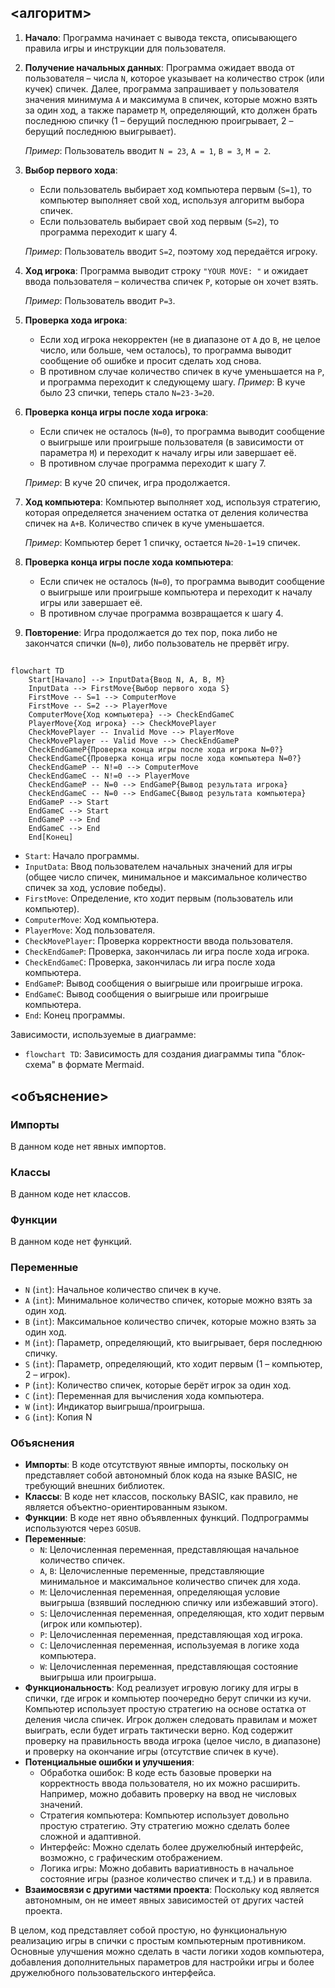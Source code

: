 ## <алгоритм>

1. **Начало**: Программа начинает с вывода текста, описывающего правила игры и инструкции для пользователя.

2. **Получение начальных данных**: Программа ожидает ввода от пользователя – числа `N`, которое указывает на количество строк (или кучек) спичек.  Далее, программа запрашивает у пользователя значения минимума `A` и максимума `B` спичек, которые можно взять за один ход, а также параметр `M`, определяющий, кто должен брать последнюю спичку (1 – берущий последнюю проигрывает, 2 – берущий последнюю выигрывает).

    *Пример*: Пользователь вводит `N = 23`, `A = 1`, `B = 3`, `M = 2`.

3. **Выбор первого хода**:
   - Если пользователь выбирает ход компьютера первым (`S=1`), то компьютер выполняет свой ход, используя алгоритм выбора спичек.
   - Если пользователь выбирает свой ход первым (`S=2`), то программа переходит к шагу 4.

   *Пример*: Пользователь вводит `S=2`, поэтому ход передаётся игроку.

4. **Ход игрока**: Программа выводит строку `"YOUR MOVE: "` и ожидает ввода пользователя – количества спичек `P`, которые он хочет взять.

    *Пример*: Пользователь вводит `P=3`.

5. **Проверка хода игрока**:
   - Если ход игрока некорректен (не в диапазоне от `A` до `B`, не целое число, или больше, чем осталось), то программа выводит сообщение об ошибке и просит сделать ход снова.
   - В противном случае количество спичек в куче уменьшается на `P`, и программа переходит к следующему шагу.
   *Пример*: В куче было 23 спички, теперь стало `N=23-3=20`.

6. **Проверка конца игры после хода игрока**:
   - Если спичек не осталось (`N=0`), то программа выводит сообщение о выигрыше или проигрыше пользователя (в зависимости от параметра `M`) и переходит к началу игры или завершает её.
   - В противном случае программа переходит к шагу 7.

   *Пример*: В куче 20 спичек, игра продолжается.

7. **Ход компьютера**: Компьютер выполняет ход, используя стратегию, которая определяется значением остатка от деления количества спичек на `A+B`. Количество спичек в куче уменьшается.

    *Пример*: Компьютер берет 1 спичку, остается `N=20-1=19` спичек.

8. **Проверка конца игры после хода компьютера**:
   - Если спичек не осталось (`N=0`), то программа выводит сообщение о выигрыше или проигрыше компьютера и переходит к началу игры или завершает её.
   - В противном случае программа возвращается к шагу 4.

9. **Повторение**: Игра продолжается до тех пор, пока либо не закончатся спички (`N=0`), либо пользователь не прервёт игру.

## <mermaid>

```mermaid
flowchart TD
    Start[Начало] --> InputData{Ввод N, A, B, M}
    InputData --> FirstMove{Выбор первого хода S}
    FirstMove -- S=1 --> ComputerMove
    FirstMove -- S=2 --> PlayerMove
    ComputerMove{Ход компьютера} --> CheckEndGameC
    PlayerMove{Ход игрока} --> CheckMovePlayer
    CheckMovePlayer -- Invalid Move --> PlayerMove
    CheckMovePlayer -- Valid Move --> CheckEndGameP
    CheckEndGameP{Проверка конца игры после хода игрока N=0?}
    CheckEndGameC{Проверка конца игры после хода компьютера N=0?}
    CheckEndGameP -- N!=0 --> ComputerMove
    CheckEndGameC -- N!=0 --> PlayerMove
    CheckEndGameP -- N=0 --> EndGameP{Вывод результата игрока}
    CheckEndGameC -- N=0 --> EndGameC{Вывод результата компьютера}
    EndGameP --> Start
    EndGameC --> Start
    EndGameP --> End
    EndGameC --> End
    End[Конец]
```
*   `Start`: Начало программы.
*   `InputData`: Ввод пользователем начальных значений для игры (общее число спичек, минимальное и максимальное количество спичек за ход, условие победы).
*   `FirstMove`: Определение, кто ходит первым (пользователь или компьютер).
*   `ComputerMove`: Ход компьютера.
*   `PlayerMove`: Ход пользователя.
*  `CheckMovePlayer`: Проверка корректности ввода пользователя.
*   `CheckEndGameP`: Проверка, закончилась ли игра после хода игрока.
*   `CheckEndGameC`: Проверка, закончилась ли игра после хода компьютера.
*  `EndGameP`: Вывод сообщения о выигрыше или проигрыше игрока.
*   `EndGameC`: Вывод сообщения о выигрыше или проигрыше компьютера.
*   `End`: Конец программы.

Зависимости, используемые в диаграмме:

*   `flowchart TD`: Зависимость для создания диаграммы типа "блок-схема" в формате Mermaid.

## <объяснение>

### Импорты

В данном коде нет явных импортов.

### Классы

В данном коде нет классов.

### Функции

В данном коде нет функций.

### Переменные

*   `N` (`int`): Начальное количество спичек в куче.
*   `A` (`int`): Минимальное количество спичек, которые можно взять за один ход.
*   `B` (`int`): Максимальное количество спичек, которые можно взять за один ход.
*   `M` (`int`): Параметр, определяющий, кто выигрывает, беря последнюю спичку.
*   `S` (`int`): Параметр, определяющий, кто ходит первым (1 – компьютер, 2 – игрок).
*   `P` (`int`): Количество спичек, которые берёт игрок за один ход.
*   `C` (`int`): Переменная для вычисления хода компьютера.
*   `W` (`int`): Индикатор выигрыша/проигрыша.
*  `G` (`int`): Копия N

### Объяснения

*   **Импорты**: В коде отсутствуют явные импорты, поскольку он представляет собой автономный блок кода на языке BASIC, не требующий внешних библиотек.
*   **Классы**: В коде нет классов, поскольку BASIC, как правило, не является объектно-ориентированным языком.
*   **Функции**: В коде нет явно объявленных функций. Подпрограммы используются через `GOSUB`.
*  **Переменные**:
    *   `N`: Целочисленная переменная, представляющая начальное количество спичек.
    *   `A`, `B`: Целочисленные переменные, представляющие минимальное и максимальное количество спичек для хода.
    *   `M`: Целочисленная переменная, определяющая условие выигрыша (взявший последнюю спичку или избежавший этого).
    *   `S`: Целочисленная переменная, определяющая, кто ходит первым (игрок или компьютер).
    *  `P`: Целочисленная переменная, представляющая ход игрока.
    *   `C`: Целочисленная переменная, используемая в логике хода компьютера.
    *   `W`: Целочисленная переменная, представляющая состояние выигрыша или проигрыша.
*   **Функциональность**: Код реализует игровую логику для игры в спички, где игрок и компьютер поочередно берут спички из кучи. Компьютер использует простую стратегию на основе остатка от деления числа спичек. Игрок должен следовать правилам и может выиграть, если будет играть тактически верно. Код содержит проверку на правильность ввода игрока (целое число, в диапазоне) и проверку на окончание игры (отсутствие спичек в куче).
*   **Потенциальные ошибки и улучшения**:
    *   Обработка ошибок: В коде есть базовые проверки на корректность ввода пользователя, но их можно расширить. Например, можно добавить проверку на ввод не числовых значений.
    *  Стратегия компьютера: Компьютер использует довольно простую стратегию. Эту стратегию можно сделать более сложной и адаптивной.
    *   Интерфейс: Можно сделать более дружелюбный интерфейс, возможно, с графическим отображением.
    *  Логика игры: Можно добавить вариативность в начальное состояние игры (разное количество спичек и т.д.) и в правила.
*   **Взаимосвязи с другими частями проекта**: Поскольку код является автономным, он не имеет явных зависимостей от других частей проекта.

В целом, код представляет собой простую, но функциональную реализацию игры в спички с простым компьютерным противником. Основные улучшения можно сделать в части логики ходов компьютера, добавления дополнительных параметров для настройки игры и более дружелюбного пользовательского интерфейса.
